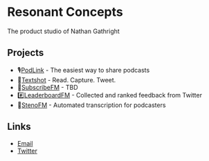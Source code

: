 # Resonant Concepts
The product studio of Nathan Gathright

## Projects
* 🎙[PodLink](https://pod.link/) - The easiest way to share podcasts
* 📸[Textshot](https://www.notion.so/resonantconcepts/Textshot-0f3e30e73a6d4c089823a4842ecb6968) - Read. Capture. Tweet.
* 🔗[SubscribeFM](https://www.notion.so/resonantconcepts/SubscribeFM-0e8c5138410348c89dab7e92ffe6d1e1) - TBD
* #️⃣[LeaderboardFM](https://www.notion.so/resonantconcepts/Leaderboard-89438f46ba3d4aeb8bd7234938574111) - Collected and ranked feedback from Twitter
* 📝[StenoFM](https://www.notion.so/resonantconcepts/Steno-a0e25d247c60477a8a088fa7c1751f25) - Automated transcription for podcasters

## Links
* [Email](mailto:hello@resonantconcepts.com)
* [Twitter](https://twitter.com/resonantconcept)
